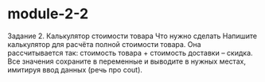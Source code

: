 # module-2-2

Задание 2. Калькулятор стоимости товара
Что нужно сделать
Напишите калькулятор для расчёта полной стоимости товара. Она рассчитывается так: стоимость товара  + стоимость доставки – скидка. 
Все значения сохраните в переменные и выводите в нужных местах, имитируя ввод данных (речь про cout).
